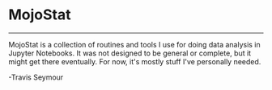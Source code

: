 
# MojoStat
<hr>

MojoStat is a collection of routines and tools I use for doing data analysis in Jupyter Notebooks. It was not designed to be general or complete, but it might get there eventually. For now, it's mostly stuff I've personally needed.

-Travis Seymour